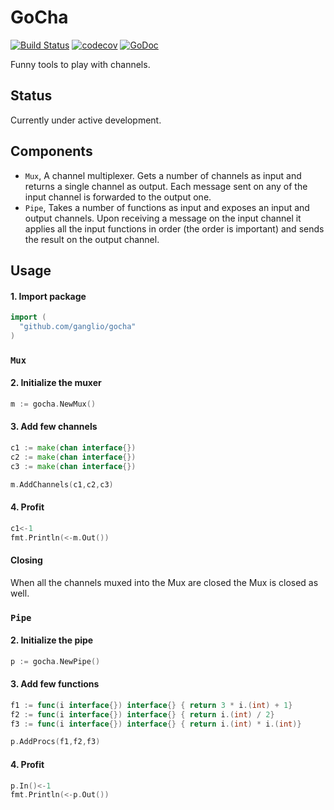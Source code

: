 # GoCha

[![Build Status](https://travis-ci.org/ganglio/gocha.svg?branch=master)](https://travis-ci.org/ganglio/gocha)
[![codecov](https://codecov.io/gh/ganglio/gocha/branch/master/graph/badge.svg)](https://codecov.io/gh/ganglio/gocha)
[![GoDoc](https://godoc.org/github.com/ganglio/gocha?status.svg)](https://godoc.org/github.com/ganglio/gocha)

Funny tools to play with channels.

## Status

Currently under active development.

## Components

  - `Mux`, A channel multiplexer. Gets a number of channels as input and returns a single channel as output. Each message sent on any of the input channel is forwarded to the output one.
  - `Pipe`, Takes a number of functions as input and exposes an input and output channels. Upon receiving a message on the input channel it applies all the input functions in order (the order is important) and sends the result on the output channel.

## Usage

#### 1. Import package
```go
import (
  "github.com/ganglio/gocha"
)
```

### `Mux`

#### 2. Initialize the muxer
```go
m := gocha.NewMux()
```

#### 3. Add few channels

```go
c1 := make(chan interface{})
c2 := make(chan interface{})
c3 := make(chan interface{})

m.AddChannels(c1,c2,c3)
```

#### 4. Profit
```go
c1<-1
fmt.Println(<-m.Out())
```

#### Closing

When all the channels muxed into the Mux are closed the Mux is closed as well.

### `Pipe`

#### 2. Initialize the pipe
```go
p := gocha.NewPipe()
```

#### 3. Add few functions

```go
f1 := func(i interface{}) interface{} { return 3 * i.(int) + 1}
f2 := func(i interface{}) interface{} { return i.(int) / 2}
f3 := func(i interface{}) interface{} { return i.(int) * i.(int)}

p.AddProcs(f1,f2,f3)
```

#### 4. Profit
```go
p.In()<-1
fmt.Println(<-p.Out())
```